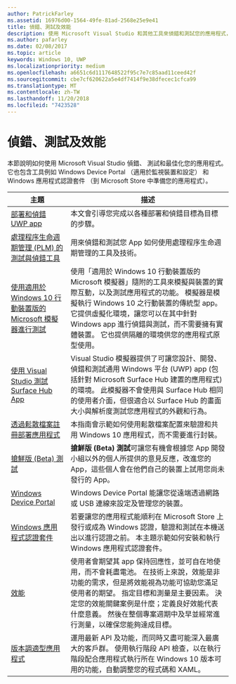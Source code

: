 ```yaml
---
author: PatrickFarley
ms.assetid: 16976d00-1564-49fe-81ad-2568e25e9e41
title: 偵錯、測試及效能
description: 使用 Microsoft Visual Studio 和其他工具來偵錯和測試您的應用程式，並準備 Microsoft Store 認證程序。
ms.author: pafarley
ms.date: 02/08/2017
ms.topic: article
keywords: Windows 10, UWP
ms.localizationpriority: medium
ms.openlocfilehash: a6651c6d1117648522f95c7e7c85aad11ceed42f
ms.sourcegitcommit: cbe7cf620622a5e4df7414f9e38dfecec1cfca99
ms.translationtype: MT
ms.contentlocale: zh-TW
ms.lasthandoff: 11/20/2018
ms.locfileid: "7423528"
---
```

# <a name="debugging-testing-and-performance"></a>偵錯、測試及效能


本節說明如何使用 Microsoft Visual Studio 偵錯、 測試和最佳化您的應用程式。 它也包含工具例如 Windows Device Portal （適用於監視裝置和設定） 和 Windows 應用程式認證套件 （到 Microsoft Store 中準備您的應用程式）。

| 主題 | 描述 |
|-------|-------------|
| [部署和偵錯 UWP app](deploying-and-debugging-uwp-apps.md) | 本文會引導您完成以各種部署和偵錯目標為目標的步驟。 |
| [處理程序生命週期管理 (PLM) 的測試與偵錯工具](testing-debugging-plm.md) | 用來偵錯和測試您 App 如何使用處理程序生命週期管理的工具及技術。 |
| [使用適用於 Windows 10 行動裝置版的 Microsoft 模擬器進行測試](test-with-the-emulator.md) | 使用「適用於 Windows 10 行動裝置版的 Microsoft 模擬器」隨附的工具來模擬與裝置的實際互動，以及測試應用程式的功能。 模擬器是模擬執行 Windows 10 之行動裝置的傳統型 app。 它提供虛擬化環境，讓您可以在其中針對 Windows app 進行偵錯與測試，而不需要擁有實體裝置。 它也提供隔離的環境供您的應用程式原型使用。 |
| [使用 Visual Studio 測試 Surface Hub App](test-surface-hub-apps-using-visual-studio.md) | Visual Studio 模擬器提供了可讓您設計、開發、偵錯和測試通用 Windows 平台 (UWP) app (包括針對 Microsoft Surface Hub 建置的應用程式) 的環境。 此模擬器不會使用與 Surface Hub 相同的使用者介面，但很適合以 Surface Hub 的畫面大小與解析度測試您應用程式的外觀和行為。 |
| [透過鬆散檔案註冊部署應用程式](loose-file-registration.md) | 本指南會示範如何使用鬆散檔案配置來驗證和共用 Windows 10 應用程式，而不需要進行封裝。 |
| [搶鮮版 (Beta) 測試](beta-testing.md) | **搶鮮版 (Beta) 測試**可讓您有機會根據您 App 開發小組以外的個人所提供的意見反應，改進您的 App，這些個人會在他們自己的裝置上試用您尚未發行的 App。 |
| [Windows Device Portal](device-portal.md) | Windows Device Portal 能讓您從遠端透過網路或 USB 連線來設定及管理您的裝置。 |
| [Windows 應用程式認證套件](windows-app-certification-kit.md) | 若要讓您的應用程式能順利在 Microsoft Store 上發行或成為 Windows 認證，驗證和測試在本機送出以進行認證之前。 本主題示範如何安裝和執行 Windows 應用程式認證套件。 |
| [效能](performance-and-xaml-ui.md) | 使用者會期望其 app 保持回應性，並可自在地使用，而不會耗盡電池。 在技術上來說，效能是非功能的需求，但是將效能視為功能可協助您滿足使用者的期望。 指定目標和測量是主要因素。 決定您的效能關鍵案例是什麼；定義良好效能代表什麼意義。 然後在整個專案週期中及早並經常進行測量，以確保您能夠達成目標。 |
| [版本調適型應用程式](version-adaptive-apps.md) | 運用最新 API 及功能，而同時又盡可能深入最廣大的客戶群。 使用執行階段 API 檢查，以在執行階段配合應用程式執行所在 Windows 10 版本可用的功能，自動調整您的程式碼和 XAML。 |
